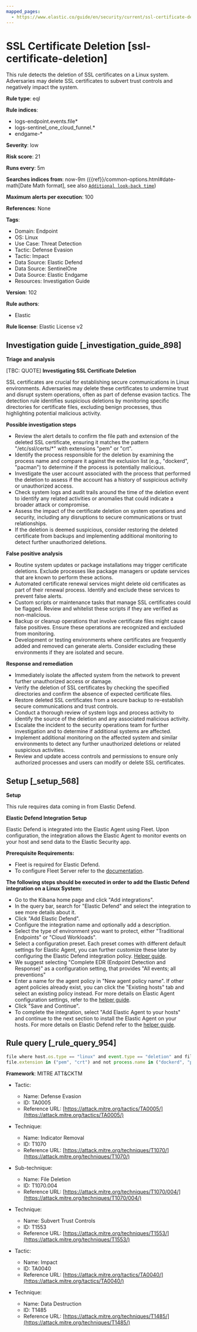 ```yaml
---
mapped_pages:
  - https://www.elastic.co/guide/en/security/current/ssl-certificate-deletion.html
---
```


# SSL Certificate Deletion [ssl-certificate-deletion]

This rule detects the deletion of SSL certificates on a Linux system. Adversaries may delete SSL certificates to subvert trust controls and negatively impact the system.

**Rule type**: eql

**Rule indices**:

* logs-endpoint.events.file*
* logs-sentinel_one_cloud_funnel.*
* endgame-*

**Severity**: low

**Risk score**: 21

**Runs every**: 5m

**Searches indices from**: now-9m ({{ref}}/common-options.html#date-math[Date Math format], see also [`Additional look-back time`](docs-content://solutions/security/detect-and-alert/create-detection-rule.md#rule-schedule))

**Maximum alerts per execution**: 100

**References**: None

**Tags**:

* Domain: Endpoint
* OS: Linux
* Use Case: Threat Detection
* Tactic: Defense Evasion
* Tactic: Impact
* Data Source: Elastic Defend
* Data Source: SentinelOne
* Data Source: Elastic Endgame
* Resources: Investigation Guide

**Version**: 102

**Rule authors**:

* Elastic

**Rule license**: Elastic License v2

## Investigation guide [_investigation_guide_898]

**Triage and analysis**

[TBC: QUOTE]
**Investigating SSL Certificate Deletion**

SSL certificates are crucial for establishing secure communications in Linux environments. Adversaries may delete these certificates to undermine trust and disrupt system operations, often as part of defense evasion tactics. The detection rule identifies suspicious deletions by monitoring specific directories for certificate files, excluding benign processes, thus highlighting potential malicious activity.

**Possible investigation steps**

* Review the alert details to confirm the file path and extension of the deleted SSL certificate, ensuring it matches the pattern "/etc/ssl/certs/*" with extensions "pem" or "crt".
* Identify the process responsible for the deletion by examining the process name and compare it against the exclusion list (e.g., "dockerd", "pacman") to determine if the process is potentially malicious.
* Investigate the user account associated with the process that performed the deletion to assess if the account has a history of suspicious activity or unauthorized access.
* Check system logs and audit trails around the time of the deletion event to identify any related activities or anomalies that could indicate a broader attack or compromise.
* Assess the impact of the certificate deletion on system operations and security, including any disruptions to secure communications or trust relationships.
* If the deletion is deemed suspicious, consider restoring the deleted certificate from backups and implementing additional monitoring to detect further unauthorized deletions.

**False positive analysis**

* Routine system updates or package installations may trigger certificate deletions. Exclude processes like package managers or update services that are known to perform these actions.
* Automated certificate renewal services might delete old certificates as part of their renewal process. Identify and exclude these services to prevent false alerts.
* Custom scripts or maintenance tasks that manage SSL certificates could be flagged. Review and whitelist these scripts if they are verified as non-malicious.
* Backup or cleanup operations that involve certificate files might cause false positives. Ensure these operations are recognized and excluded from monitoring.
* Development or testing environments where certificates are frequently added and removed can generate alerts. Consider excluding these environments if they are isolated and secure.

**Response and remediation**

* Immediately isolate the affected system from the network to prevent further unauthorized access or damage.
* Verify the deletion of SSL certificates by checking the specified directories and confirm the absence of expected certificate files.
* Restore deleted SSL certificates from a secure backup to re-establish secure communications and trust controls.
* Conduct a thorough review of system logs and process activity to identify the source of the deletion and any associated malicious activity.
* Escalate the incident to the security operations team for further investigation and to determine if additional systems are affected.
* Implement additional monitoring on the affected system and similar environments to detect any further unauthorized deletions or related suspicious activities.
* Review and update access controls and permissions to ensure only authorized processes and users can modify or delete SSL certificates.


## Setup [_setup_568]

**Setup**

This rule requires data coming in from Elastic Defend.

**Elastic Defend Integration Setup**

Elastic Defend is integrated into the Elastic Agent using Fleet. Upon configuration, the integration allows the Elastic Agent to monitor events on your host and send data to the Elastic Security app.

**Prerequisite Requirements:**

* Fleet is required for Elastic Defend.
* To configure Fleet Server refer to the [documentation](docs-content://reference/ingestion-tools/fleet/fleet-server.md).

**The following steps should be executed in order to add the Elastic Defend integration on a Linux System:**

* Go to the Kibana home page and click "Add integrations".
* In the query bar, search for "Elastic Defend" and select the integration to see more details about it.
* Click "Add Elastic Defend".
* Configure the integration name and optionally add a description.
* Select the type of environment you want to protect, either "Traditional Endpoints" or "Cloud Workloads".
* Select a configuration preset. Each preset comes with different default settings for Elastic Agent, you can further customize these later by configuring the Elastic Defend integration policy. [Helper guide](docs-content://solutions/security/configure-elastic-defend/configure-an-integration-policy-for-elastic-defend.md).
* We suggest selecting "Complete EDR (Endpoint Detection and Response)" as a configuration setting, that provides "All events; all preventions"
* Enter a name for the agent policy in "New agent policy name". If other agent policies already exist, you can click the "Existing hosts" tab and select an existing policy instead. For more details on Elastic Agent configuration settings, refer to the [helper guide](docs-content://reference/ingestion-tools/fleet/agent-policy.md).
* Click "Save and Continue".
* To complete the integration, select "Add Elastic Agent to your hosts" and continue to the next section to install the Elastic Agent on your hosts. For more details on Elastic Defend refer to the [helper guide](docs-content://solutions/security/configure-elastic-defend/install-elastic-defend.md).


## Rule query [_rule_query_954]

```js
file where host.os.type == "linux" and event.type == "deletion" and file.path : "/etc/ssl/certs/*" and
file.extension in ("pem", "crt") and not process.name in ("dockerd", "pacman")
```

**Framework**: MITRE ATT&CKTM

* Tactic:

    * Name: Defense Evasion
    * ID: TA0005
    * Reference URL: [https://attack.mitre.org/tactics/TA0005/](https://attack.mitre.org/tactics/TA0005/)

* Technique:

    * Name: Indicator Removal
    * ID: T1070
    * Reference URL: [https://attack.mitre.org/techniques/T1070/](https://attack.mitre.org/techniques/T1070/)

* Sub-technique:

    * Name: File Deletion
    * ID: T1070.004
    * Reference URL: [https://attack.mitre.org/techniques/T1070/004/](https://attack.mitre.org/techniques/T1070/004/)

* Technique:

    * Name: Subvert Trust Controls
    * ID: T1553
    * Reference URL: [https://attack.mitre.org/techniques/T1553/](https://attack.mitre.org/techniques/T1553/)

* Tactic:

    * Name: Impact
    * ID: TA0040
    * Reference URL: [https://attack.mitre.org/tactics/TA0040/](https://attack.mitre.org/tactics/TA0040/)

* Technique:

    * Name: Data Destruction
    * ID: T1485
    * Reference URL: [https://attack.mitre.org/techniques/T1485/](https://attack.mitre.org/techniques/T1485/)



